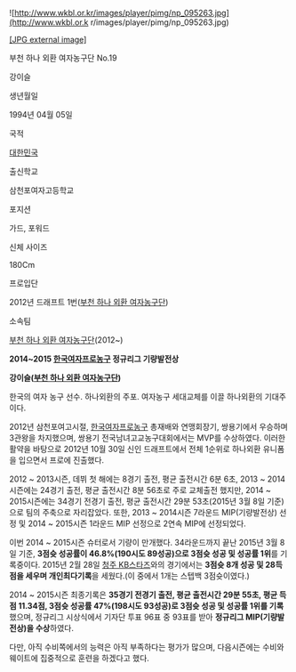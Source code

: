 ![http://www.wkbl.or.kr/images/player/pimg/np_095263.jpg](http://www.wkbl.or.k
r/images/player/pimg/np_095263.jpg)

[[JPG external image]](http://www.wkbl.or.kr/images/player/pimg/np_095263.jpg)

부천 하나 외환 여자농구단 No.19

강이슬

생년월일

1994년 04월 05일

국적

[대한민국](%EB%8C%80%ED%95%9C%EB%AF%BC%EA%B5%AD.md)

출신학교

삼천포여자고등학교

포지션

가드, 포워드

신체 사이즈

180Cm

프로입단

2012년 드래프트 1번([부천 하나 외환 여자농구단](%EB%B6%80%EC%B2%9C%20%ED%95%98%EB%82%98%20%EC%99%B8%ED%99%98%20%EC%97%AC%EC%9E%90%EB%86%8D%EA%B5%AC%EB%8B%A8.md))

소속팀

[부천 하나 외환 여자농구단](%EB%B6%80%EC%B2%9C%20%ED%95%98%EB%82%98%20%EC%99%B8%ED%99%98%20%EC%97%AC%EC%9E%90%EB%86%8D%EA%B5%AC%EB%8B%A8.md)(2012~)

  

**2014~2015 [한국여자프로농구](%ED%95%9C%EA%B5%AD%EC%97%AC%EC%9E%90%ED%94%84%EB%A1%9C%EB%86%8D%EA%B5%AC.md) 정규리그 기량발전상**

**강이슬([부천 하나 외환 여자농구단](%EB%B6%80%EC%B2%9C%20%ED%95%98%EB%82%98%20%EC%99%B8%ED%99%98%20%EC%97%AC%EC%9E%90%EB%86%8D%EA%B5%AC%EB%8B%A8.md))**
  
한국의 여자 농구 선수. 하나외환의 주포. 여자농구 세대교체를 이끌 하나외환의 기대주이다.

2012년 삼천포여고시절, [한국여자프로농구](%ED%95%9C%EA%B5%AD%EC%97%AC%EC%9E%90%ED%94%84%EB%A1%9C%EB%86%8D%EA%B5%AC.md) 총재배와 연맹회장기, 쌍용기에서 우승하며 3관왕을 차지했으며, 쌍용기
전국남녀고교농구대회에서는 MVP를 수상하였다. 이러한 활약을 바탕으로 2012년 10월 30일 신인 드래프트에서 전체 1순위로 하나외환
유니폼을 입으면서 프로에 진출했다.

2012 ~ 2013시즌, 데뷔 첫 해에는 8경기 출전, 평균 출전시간 6분 6초, 2013 ~ 2014시즌에는 24경기 출전, 평균
출전시간 8분 56초로 주로 교체출전 했지만, 2014 ~ 2015시즌에는 34경기 전경기 출전, 평균 출전시간 29분 53초(2015년
3월 8일 기준)으로 팀의 주축으로 자리잡았다. 또한, 2013 ~ 2014시즌 7라운드 MIP(기량발전상) 선정 및 2014 ~
2015시즌 1라운드 MIP 선정으로 2연속 MIP에 선정되었다.

이번 2014 ~ 2015시즌 슈터로서 기량이 만개했다. 34라운드까지 끝난 2015년 3월 8일 기준, **3점슛 성공률이
46.8%(190시도 89성공)으로 3점슛 성공 및 성공률 1위**를 기록중이다. 2015년 2월 28일 [청주 KB스타즈](%EC%B2%AD%EC%A3%BC%20KB%20%EC%8A%A4%ED%83%80%EC%A6%88.md)와의 경기에서는
**3점슛 8개 성공 및 28득점을 세우며 개인최다기록**을 세웠다.(이 중에서 1개는 스텝백 3점슛이였다.)

2014 ~ 2015시즌 최종기록은 **35경기 전경기 출전, 평균 출전시간 29분 55초, 평균 득점 11.34점, 3점슛 성공률
47%(198시도 93성공)로 3점슛 성공 및 성공률 1위를 기록**했으며, 정규리그 시상식에서 기자단 투표 96표 중 93표를 받아
**정규리그 MIP(기량발전상)을 수상**하였다.

다만, 아직 수비쪽에서의 능력은 아직 부족하다는 평가가 많으며, 다음시즌에는 수비와 웨이트에 집중적으로 훈련을 하겠다고 했다.

